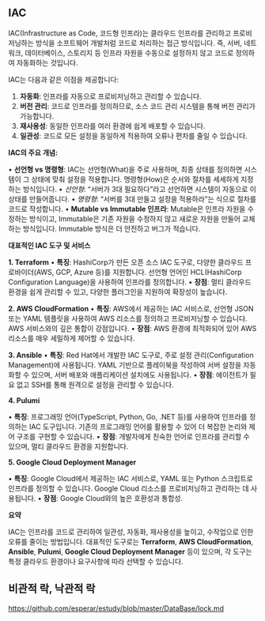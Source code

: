 ## IAC

IAC(Infrastructure as Code, 코드형 인프라)는 클라우드 인프라를 관리하고 프로비저닝하는 방식을 소프트웨어 개발처럼 코드로 처리하는 접근 방식입니다. 즉, 서버, 네트워크, 데이터베이스, 스토리지 등 인프라 자원을 수동으로 설정하지 않고 코드로 정의하여 자동화하는 것입니다.


IAC는 다음과 같은 이점을 제공합니다:

1. **자동화**: 인프라를 자동으로 프로비저닝하고 관리할 수 있습니다.
2. **버전 관리**: 코드로 인프라를 정의하므로, 소스 코드 관리 시스템을 통해 버전 관리가 가능합니다.
3. **재사용성**: 동일한 인프라를 여러 환경에 쉽게 배포할 수 있습니다.
4. **일관성**: 코드로 모든 설정을 동일하게 적용하여 오류나 편차를 줄일 수 있습니다.

  

**IAC의 주요 개념:**

• **선언형 vs 명령형**: IAC는 선언형(What)을 주로 사용하며, 최종 상태를 정의하면 시스템이 그 상태에 맞춰 설정을 적용합니다. 명령형(How)은 순서와 절차를 세세하게 지정하는 방식입니다.
• _선언형_: “서버가 3대 필요하다”라고 선언하면 시스템이 자동으로 이 상태를 만들어줍니다.
• _명령형_: “서버를 3대 만들고 설정을 적용하라”는 식으로 절차를 코드로 작성합니다.
• **Mutable vs Immutable 인프라**: Mutable은 인프라 자원을 수정하는 방식이고, Immutable은 기존 자원을 수정하지 않고 새로운 자원을 만들어 교체하는 방식입니다. Immutable 방식은 더 안전하고 버그가 적습니다.

  

**대표적인 IAC 도구 및 서비스**

**1. Terraform**
• **특징**: HashiCorp가 만든 오픈 소스 IAC 도구로, 다양한 클라우드 프로바이더(AWS, GCP, Azure 등)를 지원합니다. 선언형 언어인 HCL(HashiCorp Configuration Language)을 사용하여 인프라를 정의합니다.
• **장점**: 멀티 클라우드 환경을 쉽게 관리할 수 있고, 다양한 플러그인을 지원하여 확장성이 높습니다.

**2. AWS CloudFormation**
• **특징**: AWS에서 제공하는 IAC 서비스로, 선언형 JSON 또는 YAML 템플릿을 사용하여 AWS 리소스를 정의하고 프로비저닝할 수 있습니다. AWS 서비스와의 깊은 통합이 강점입니다.
• **장점**: AWS 환경에 최적화되어 있어 AWS 리소스를 매우 세밀하게 제어할 수 있습니다.

**3. Ansible**
• **특징**: Red Hat에서 개발한 IAC 도구로, 주로 설정 관리(Configuration Management)에 사용됩니다. YAML 기반으로 플레이북을 작성하여 서버 설정을 자동화할 수 있으며, 서버 배포와 애플리케이션 설치에도 사용됩니다.
• **장점**: 에이전트가 필요 없고 SSH를 통해 원격으로 설정을 관리할 수 있습니다.

**4. Pulumi**

• **특징**: 프로그래밍 언어(TypeScript, Python, Go, .NET 등)를 사용하여 인프라를 정의하는 IAC 도구입니다. 기존의 프로그래밍 언어를 활용할 수 있어 더 복잡한 논리와 제어 구조를 구현할 수 있습니다.
• **장점**: 개발자에게 친숙한 언어로 인프라를 관리할 수 있으며, 멀티 클라우드 환경을 지원합니다.

**5. Google Cloud Deployment Manager**

• **특징**: Google Cloud에서 제공하는 IAC 서비스로, YAML 또는 Python 스크립트로 인프라를 정의할 수 있습니다. Google Cloud 리소스를 프로비저닝하고 관리하는 데 사용됩니다.
• **장점**: Google Cloud와의 높은 호환성과 통합성.

**요약**

IAC는 인프라를 코드로 관리하여 일관성, 자동화, 재사용성을 높이고, 수작업으로 인한 오류를 줄이는 방법입니다. 대표적인 도구로는 **Terraform**, **AWS CloudFormation**, **Ansible**, **Pulumi**, **Google Cloud Deployment Manager** 등이 있으며, 각 도구는 특정 클라우드 환경이나 요구사항에 따라 선택할 수 있습니다.


## 비관적 락, 낙관적 락

https://github.com/esperar/estudy/blob/master/DataBase/lock.md